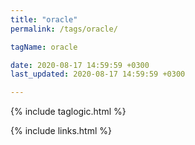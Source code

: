 ```yaml
---
title: "oracle"
permalink: /tags/oracle/

tagName: oracle

date: 2020-08-17 14:59:59 +0300
last_updated: 2020-08-17 14:59:59 +0300

---
```


{% include taglogic.html %}

{% include links.html %}
